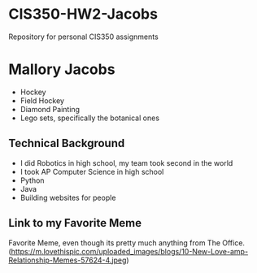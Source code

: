 # CIS350-HW2-Jacobs
Repository for personal CIS350 assignments
# Mallory Jacobs
- Hockey
- Field Hockey
- Diamond Painting
- Lego sets, specifically the botanical ones
## Technical Background
- I did Robotics in high school, my team took second in the world
- I took AP Computer Science in high school 
- Python
- Java
- Building websites for people
## Link to my Favorite Meme
Favorite Meme, even though its pretty much anything from The Office. (https://m.lovethispic.com/uploaded_images/blogs/10-New-Love-amp-Relationship-Memes-57624-4.jpeg)
